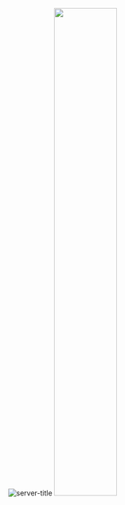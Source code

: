 ![server-title](https://github.com/user-attachments/assets/3390f03c-5b9f-41da-bf00-015ccd232c11)
<img src="https://api.mcstatus.io/v2/widget/java/labyrinth-mc.net" width="50%">
